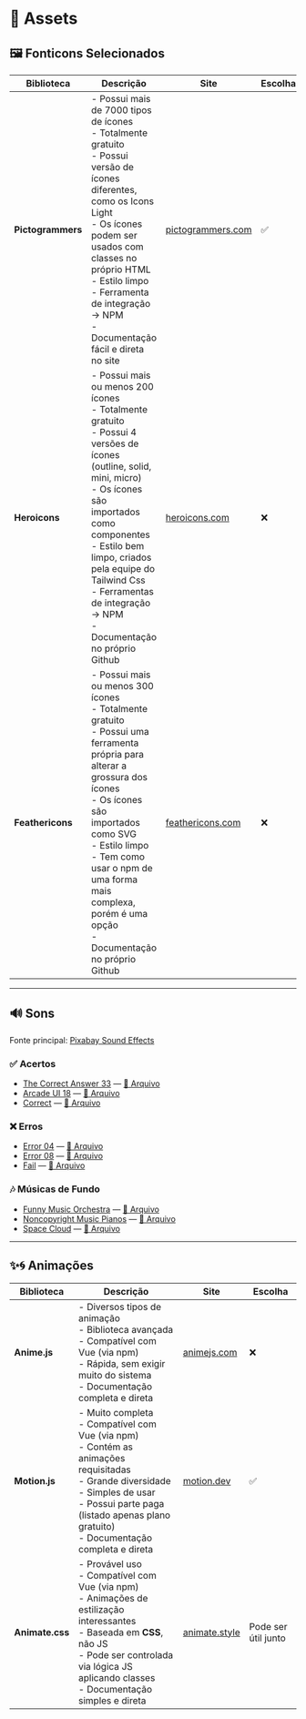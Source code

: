 # 🎨 Assets

## 🖼️ Fonticons Selecionados
| Biblioteca | Descrição | Site | Escolha |
|------------|-----------|------|---------|
| **Pictogrammers** | - Possui mais de 7000 tipos de ícones<br> - Totalmente gratuito<br> - Possui versão de ícones diferentes, como os Icons Light<br> - Os ícones podem ser usados com classes no próprio HTML<br> - Estilo limpo<br> - Ferramenta de integração -> NPM<br> - Documentação fácil e direta no site | [pictogrammers.com](https://pictogrammers.com/) | ✅ |
| **Heroicons** | - Possui mais ou menos 200 ícones<br> - Totalmente gratuito<br> - Possui 4 versões de ícones (outline, solid, mini, micro)<br> - Os ícones são importados como componentes<br> - Estilo bem limpo, criados pela equipe do Tailwind Css<br> - Ferramentas de integração -> NPM<br> - Documentação no próprio Github | [heroicons.com](https://heroicons.com/) | ❌ |
| **Feathericons** | - Possui mais ou menos 300 ícones<br> - Totalmente gratuito<br> - Possui uma ferramenta própria para alterar a grossura dos ícones<br> - Os ícones são importados como SVG<br> - Estilo limpo<br> - Tem como usar o npm de uma forma mais complexa, porém é uma opção<br> - Documentação no próprio Github | [feathericons.com](https://feathericons.com/) | ❌ |

---

## 🔊 Sons  
Fonte principal: [Pixabay Sound Effects](https://pixabay.com/sound-effects/)

### ✅ Acertos
- [The Correct Answer 33](https://pixabay.com/sound-effects/the-correct-answer-33-183620/) — [📂 Arquivo](/sounds/Hits/)
- [Arcade UI 18](https://pixabay.com/sound-effects/arcade-ui-18-229517/) — [📂 Arquivo](/sounds/Hits/)
- [Correct](https://pixabay.com/sound-effects/correct-6033/) — [📂 Arquivo](/sounds/Hits/)

### ❌ Erros
- [Error 04](https://pixabay.com/sound-effects/error-04-199275/) — [📂 Arquivo](/sounds/Errors/)
- [Error 08](https://pixabay.com/sound-effects/error-08-206492/) — [📂 Arquivo](/sounds/Errors/)
- [Fail](https://pixabay.com/sound-effects/fail-234710/) — [📂 Arquivo](/sounds/Errors/)

### 🎶 Músicas de Fundo
- [Funny Music Orchestra](https://pixabay.com/sound-effects/018136-funny-music-orchestra-wav-54828/) — [📂 Arquivo](/sounds/Background-musics/)
- [Noncopyright Music Pianos](https://pixabay.com/sound-effects/noncopyright-music-pianos-295174/) — [📂 Arquivo](/sounds/Background-musics/)
- [Space Cloud](https://pixabay.com/sound-effects/space-cloud-333647/) — [📂 Arquivo](/sounds/Background-musics/)

---

## ✨🌀 Animações

| Biblioteca  | Descrição | Site | Escolha |
|-------------|-----------|------|---------|
| **Anime.js** | - Diversos tipos de animação<br>- Biblioteca avançada<br>- Compatível com Vue (via npm)<br>- Rápida, sem exigir muito do sistema<br>- Documentação completa e direta | [animejs.com](https://animejs.com/) | ❌ |
| **Motion.js** | - Muito completa<br>- Compatível com Vue (via npm)<br>- Contém as animações requisitadas<br>- Grande diversidade<br>- Simples de usar<br>- Possui parte paga (listado apenas plano gratuito)<br>- Documentação completa e direta | [motion.dev](https://motion.dev/) | ✅ |
| **Animate.css** | - Provável uso<br>- Compatível com Vue (via npm)<br>- Animações de estilização interessantes<br>- Baseada em **CSS**, não JS<br>- Pode ser controlada via lógica JS aplicando classes<br>- Documentação simples e direta | [animate.style](https://animate.style/) | Pode ser útil junto |

